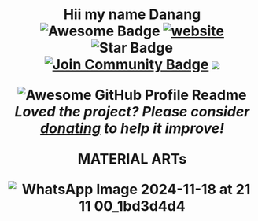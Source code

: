<h1 align="center">Hii my name Danang
<div align="center">
<img src="https://cdn.rawgit.com/sindresorhus/awesome/d7305f38d29fed78fa85652e3a63e154dd8e8829/media/badge.svg" alt="Awesome Badge"/>
<a href="https://arbeitnow.com/?utm_source=awesome-github-profile-readme"><img src="https://img.shields.io/static/v1?label=&labelColor=505050&message=arbeitnow&color=%230076D6&style=flat&logo=google-chrome&logoColor=%230076D6" alt="website"/></a>
<!-- <img src="http://hits.dwyl.com/abhisheknaiidu/awesome-github-profile-readme.svg" alt="Hits Badge"/> -->
<img src="https://img.shields.io/static/v1?label=%F0%9F%8C%9F&message=If%20Useful&style=style=flat&color=BC4E99" alt="Star Badge"/>
<a href="https://discord.gg/ktVKHUCH"><img src="https://img.shields.io/discord/733027681184251937.svg?style=flat&label=Join%20Community&color=7289DA" alt="Join Community Badge"/></a>
<a href="(https://x.com/Nanggxd7)" ><img src="https://img.shields.io/twitter/follow/Nanggxd7.svg?style=social" /> </a>
<br>

<img alt="Awesome GitHub Profile Readme" src="assets/agpr.gif"> </img>
<i>Loved the project? Please consider [donating](901519855382) to help it improve!</i>

</div>
MATERIAL ARTs

![WhatsApp Image 2024-11-18 at 21 11 00_1bd3d4d4](https://github.com/user-attachments/assets/faecc0f1-b268-4d35-b927-1099099f5d90)
